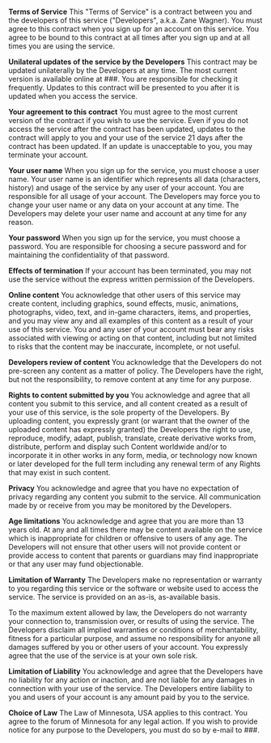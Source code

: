 <b>Terms of Service</b>
This "Terms of Service" is a contract between you and the developers of this service ("Developers", a.k.a. Zane Wagner). You must agree to this contract when you sign up for an account on this service. You agree to be bound to this contract at all times after you sign up and at all times you are using the service.

<b>Unilateral updates of the service by the Developers</b>
This contract may be updated unilaterally by the Developers at any time. The most current version is available online at ###. You are responsible for checking it frequently. Updates to this contract will be presented to you after it is updated when you access the service.

<b>Your agreement to this contract</b>
You must agree to the most current version of the contract if you wish to use the service. Even if you do not access the service after the contract has been updated, updates to the contract will apply to you and your use of the service 21 days after the contract has been updated. If an update is unacceptable to you, you may terminate your account.

<b>Your user name</b>
When you sign up for the service, you must choose a user name. Your user name is an identifier which represents all data (characters, history) and usage of the service by any user of your account. You are responsible for all usage of your account. The Developers may force you to change your user name or any data on your account at any time. The Developers may delete your user name and account at any time for any reason.

<b>Your password</b>
When you sign up for the service, you must choose a password. You are responsible for choosing a secure password and for maintaining the confidentiality of that password.

<b>Effects of termination</b>
If your account has been terminated, you may not use the service without the express written permission of the Developers.

<b>Online content</b>
You acknowledge that other users of this service may create content, including graphics, sound effects, music, animations, photographs, video, text, and in-game characters, items, and properties, and you may view any and all examples of this content as a result of your use of this service. You and any user of your account must bear any risks associated with viewing or acting on that content, including but not limited to risks that the content may be inaccurate, incomplete, or not useful.

<b>Developers review of content</b>
You acknowledge that the Developers do not pre-screen any content as a matter of policy. The Developers have the right, but not the responsibility, to remove content at any time for any purpose.

<b>Rights to content submitted by you</b>
You acknowledge and agree that all content you submit to this service, and all content created as a result of your use of this service, is the sole property of the Developers. By uploading content, you expressly grant (or warrant that the owner of the uploaded content has expressly granted) the Developers the right to use, reproduce, modify, adapt, publish, translate, create derivative works from, distribute, perform and display such Content worldwide and/or to incorporate it in other works in any form, media, or technology now known or later developed for the full term including any renewal term of any Rights that may exist in such content.

<b>Privacy</b>
You acknowledge and agree that you have no expectation of privacy regarding any content you submit to the service. All communication made by or receive from you may be monitored by the Developers.

<b>Age limitations</b>
You acknowledge and agree that you are more than 13 years old. At any and all times there may be content available on the service which is inappropriate for children or offensive to users of any age. The Developers will not ensure that other users will not provide content or provide access to content that parents or guardians may find inappropriate or that any user may fund objectionable.

<b>Limitation of Warranty</b>
The Developers make no representation or warranty to you regarding this service or the software or website used to access the service. The service is provided on an as-is, as-available basis.

To the maximum extent allowed by law, the Developers do not warranty your connection to, transmission over, or results of using the service. The Developers disclaim all implied warranties or conditions of merchantability, fitness for a particular purpose, and assume no responsibility for anyone all damages suffered by you or other users of your account. You expressly agree that the use of the service is at your own sole risk.

<b>Limitation of Liability</b>
You acknowledge and agree that the Developers have no liability for any action or inaction, and are not liable for any damages in connection with your use of the service. The Developers entire liability to you and users of your account is any amount paid by you to the service.

<b>Choice of Law</b>
The Law of Minnesota, USA applies to this contract. You agree to the forum of Minnesota for any legal action. If you wish to provide notice for any purpose to the Developers, you must do so by e-mail to ###.
